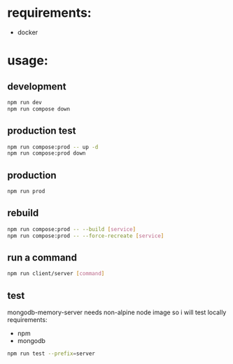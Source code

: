 # requirements:
- docker

# usage:

## development
```bash
npm run dev
npm run compose down
```

## production test
```bash
npm run compose:prod -- up -d
npm run compose:prod down
```

## production
```bash
npm run prod
```

## rebuild
```bash
npm run compose:prod -- --build [service]
npm run compose:prod -- --force-recreate [service]
```

## run a command
```bash
npm run client/server [command]
```

## test
mongodb-memory-server needs non-alpine node image so i will test locally
requirements:
  - npm
  - mongodb

```bash
npm run test --prefix=server
```
